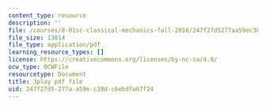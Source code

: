 ```yaml
---
content_type: resource
description: ''
file: /courses/8-01sc-classical-mechanics-fall-2016/247f27d5277aa59ec38dc6ebdfa67f24_uo86ir31pn0.pdf
file_size: 13814
file_type: application/pdf
learning_resource_types: []
license: https://creativecommons.org/licenses/by-nc-sa/4.0/
ocw_type: OCWFile
resourcetype: Document
title: 3play pdf file
uid: 247f27d5-277a-a59e-c38d-c6ebdfa67f24
---
```

